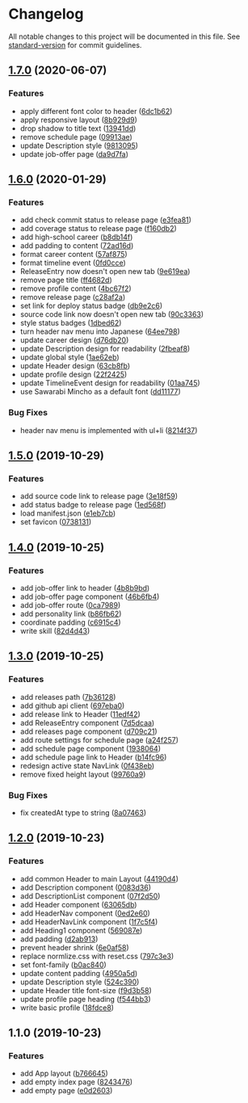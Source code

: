 # Changelog

All notable changes to this project will be documented in this file. See [standard-version](https://github.com/conventional-changelog/standard-version) for commit guidelines.

## [1.7.0](https://github.com/koiketakayuki/profile/compare/v1.6.0...v1.7.0) (2020-06-07)


### Features

* apply different font color to header ([6dc1b62](https://github.com/koiketakayuki/profile/commit/6dc1b629ce05322cfc2ca29916b099e98c2a7e07))
* apply responsive layout ([8b929d9](https://github.com/koiketakayuki/profile/commit/8b929d99a0700b9fd095ca6420a237a14c07f552))
* drop shadow to title text ([13941dd](https://github.com/koiketakayuki/profile/commit/13941dd6956429cdb136c98532cf65af05a245c6))
* remove schedule page ([09913ae](https://github.com/koiketakayuki/profile/commit/09913ae89d1ab8d7fa4ba98cb4216945edc7fb82))
* update Description style ([9813095](https://github.com/koiketakayuki/profile/commit/98130955ec3b5e69c8fae70060f8ac8c651ae4a6))
* update job-offer page ([da9d7fa](https://github.com/koiketakayuki/profile/commit/da9d7facc4bfb5acb46fd67528d047eac67e2035))

## [1.6.0](https://github.com/koiketakayuki/profile/compare/v1.5.0...v1.6.0) (2020-01-29)


### Features

* add check commit status to release page ([e3fea81](https://github.com/koiketakayuki/profile/commit/e3fea81279f3ab078371f9c0f7e567667cb5a585))
* add coverage status to release page ([f160db2](https://github.com/koiketakayuki/profile/commit/f160db2d36e75be23c9c0136e1e02e741e408bdc))
* add high-school career ([b8db14f](https://github.com/koiketakayuki/profile/commit/b8db14f6735c7a9c932cbed7f74b4e78781b9548))
* add padding to content ([72ad16d](https://github.com/koiketakayuki/profile/commit/72ad16d9bbf99841b63462cd639870d9ea2071c0))
* format career content ([57af875](https://github.com/koiketakayuki/profile/commit/57af875cc3d410a3f4ec76bf448a2efbe6e1ba10))
* format timeline event ([0fd0cce](https://github.com/koiketakayuki/profile/commit/0fd0cce86c4f136d7d8d2c6c72038e9ae53e811c))
* ReleaseEntry now doesn't open new tab ([9e619ea](https://github.com/koiketakayuki/profile/commit/9e619ea9961984ab8b1080cabdb6f3deacb84161))
* remove page title ([ff4682d](https://github.com/koiketakayuki/profile/commit/ff4682d88939d59c7b59858d830d10071ce23c02))
* remove profile content ([4bc67f2](https://github.com/koiketakayuki/profile/commit/4bc67f2664b6dbddf4ba50f80947252e51b986ae))
* remove release page ([c28af2a](https://github.com/koiketakayuki/profile/commit/c28af2a0028f3b18af58e1f6a57ca86edd44ac84))
* set link for deploy status badge ([db9e2c6](https://github.com/koiketakayuki/profile/commit/db9e2c65ca3d8187d4483bd4d67eea783abbebf3))
* source code link now doesn't open new tab ([90c3363](https://github.com/koiketakayuki/profile/commit/90c336349917e3d4f77df08218059a690b97dddc))
* style status badges ([1dbed62](https://github.com/koiketakayuki/profile/commit/1dbed62aba0304f7965532d250a733d3a0d03259))
* turn header nav menu into Japanese ([64ee798](https://github.com/koiketakayuki/profile/commit/64ee7982bf9274777d96305aaa13cf680894b638))
* update career design ([d76db20](https://github.com/koiketakayuki/profile/commit/d76db20b0942a05fac0bdefafdf255aa9c9c9f74))
* update Description design for readability ([2fbeaf8](https://github.com/koiketakayuki/profile/commit/2fbeaf89308e34bd768e225fdaebc36711dbabd2))
* update global style ([1ae62eb](https://github.com/koiketakayuki/profile/commit/1ae62ebc119700d200ffa0277859ac35c1b96e02))
* update Header design ([63cb8fb](https://github.com/koiketakayuki/profile/commit/63cb8fb8fec819a43a7634d7bf0fedcd6f106691))
* update profile design ([22f2425](https://github.com/koiketakayuki/profile/commit/22f2425c6b3d65fb6ba691b60bff86d933de7c0b))
* update TimelineEvent design for readability ([01aa745](https://github.com/koiketakayuki/profile/commit/01aa745d692349b4991dd50bddcc377fee9ce00d))
* use Sawarabi Mincho as a default font ([dd11177](https://github.com/koiketakayuki/profile/commit/dd11177d75ca7bcf85903da35c4905724147a82a))


### Bug Fixes

* header nav menu is implemented with ul+li ([8214f37](https://github.com/koiketakayuki/profile/commit/8214f37e35f6c9cc5ac3b4ee80c17837043aef55))

## [1.5.0](https://github.com/koiketakayuki/profile/compare/v1.4.0...v1.5.0) (2019-10-29)


### Features

* add source code link to release page ([3e18f59](https://github.com/koiketakayuki/profile/commit/3e18f59e0e91d810cb4a86bd692a2f8c91c2fb14))
* add status badge to release page ([1ed568f](https://github.com/koiketakayuki/profile/commit/1ed568f0e0ff82ba28e7893b2a0b1d568a1d8073))
* load manifest.json ([e1eb7cb](https://github.com/koiketakayuki/profile/commit/e1eb7cb730265085c92f8e3a32dc19fff91569dc))
* set favicon ([0738131](https://github.com/koiketakayuki/profile/commit/073813124984548d2d1526ed244f3abd8773f9f0))

## [1.4.0](https://github.com/koiketakayuki/profile/compare/v1.3.0...v1.4.0) (2019-10-25)


### Features

* add job-offer link to header ([4b8b9bd](https://github.com/koiketakayuki/profile/commit/4b8b9bde1b4ff32c5524851493ed4b56f06b5b7e))
* add job-offer page component ([46b6fb4](https://github.com/koiketakayuki/profile/commit/46b6fb459e6414221b49b020ee6c4ab0658fedd3))
* add job-offer route ([0ca7989](https://github.com/koiketakayuki/profile/commit/0ca7989f6213177f84c0480160912d149d1bae93))
* add personality link ([b86fb62](https://github.com/koiketakayuki/profile/commit/b86fb62c701523fb233a604dc901a8bffc94a219))
* coordinate padding ([c6915c4](https://github.com/koiketakayuki/profile/commit/c6915c4055a892aee7a2478834973695805c54e7))
* write skill ([82d4d43](https://github.com/koiketakayuki/profile/commit/82d4d43be9cd9d9d4b067932bfc810ebb985da4f))

## [1.3.0](https://github.com/koiketakayuki/profile/compare/v1.2.0...v1.3.0) (2019-10-25)


### Features

*  add releases path ([7b36128](https://github.com/koiketakayuki/profile/commit/7b36128c802649d76ffda637c0225fa227f449c1))
* add github api client ([697eba0](https://github.com/koiketakayuki/profile/commit/697eba09007618740a2b2234db21e898eb0ba1ab))
* add release link to Header ([11edf42](https://github.com/koiketakayuki/profile/commit/11edf425be54692f83de465171a03ec1bb92f8dd))
* add ReleaseEntry component ([7d5dcaa](https://github.com/koiketakayuki/profile/commit/7d5dcaa67fda367477e81450e654a71f5a8893a5))
* add releases page component ([d709c21](https://github.com/koiketakayuki/profile/commit/d709c210e94d83331b8197da04ba315e187c17c7))
* add route settings for schedule page ([a24f257](https://github.com/koiketakayuki/profile/commit/a24f257b61b55a96ffb10d2ded6a1e3ae26c9f59))
* add schedule page component ([1938064](https://github.com/koiketakayuki/profile/commit/1938064203b4b0262d26cd7898f38462c15056bd))
* add schedule page link to Header ([b14fc96](https://github.com/koiketakayuki/profile/commit/b14fc966bb759e5b1df18eaf8ef11a3dde1cbde0))
* redesign active state NavLink ([0f438eb](https://github.com/koiketakayuki/profile/commit/0f438ebde66792e5e01fcf67c4d903ee89cd0139))
* remove fixed height layout ([99760a9](https://github.com/koiketakayuki/profile/commit/99760a921d3a43da9424474635811ca9f2a3c248))


### Bug Fixes

* fix createdAt type to string ([8a07463](https://github.com/koiketakayuki/profile/commit/8a07463e6be54ddab46b93d3e11bf7acca7cfa49))

## [1.2.0](https://github.com/koiketakayuki/profile/compare/v1.1.0...v1.2.0) (2019-10-23)


### Features

* add common Header to main Layout ([44190d4](https://github.com/koiketakayuki/profile/commit/44190d4416c2997fdb9afc9527d31faf275e2da7))
* add Description component ([0083d36](https://github.com/koiketakayuki/profile/commit/0083d36b00db3ae16235f4d4602c06b8e11ccdfe))
* add DescriptionList component ([07f2d50](https://github.com/koiketakayuki/profile/commit/07f2d504581e26cd9f63d161f89ce8d71867219c))
* add Header component ([63065db](https://github.com/koiketakayuki/profile/commit/63065dbe0ecef4bba65651a932e8e2d8625d6927))
* add HeaderNav component ([0ed2e60](https://github.com/koiketakayuki/profile/commit/0ed2e60756f12dc3542aba3bd54d7b6b1759cbfd))
* add HeaderNavLink component ([1f7c5f4](https://github.com/koiketakayuki/profile/commit/1f7c5f4456f8fc2296a183e10fe42c416f80210e))
* add Heading1 component ([569087e](https://github.com/koiketakayuki/profile/commit/569087e32118013260211356146a2ccdf113030b))
* add padding ([d2ab913](https://github.com/koiketakayuki/profile/commit/d2ab913cbe7b848f477cc928df9222d5852c17fa))
* prevent header shrink ([6e0af58](https://github.com/koiketakayuki/profile/commit/6e0af587fcbc3dcd834236ff9aae07d413f3acdd))
* replace normlize.css with reset.css ([797c3e3](https://github.com/koiketakayuki/profile/commit/797c3e3a24eedeed91a8d5180d65c668b0c7ae2c))
* set font-family ([b0ac840](https://github.com/koiketakayuki/profile/commit/b0ac8401941b5ee410d47bbbef54242aaf0bb408))
* update content padding ([4950a5d](https://github.com/koiketakayuki/profile/commit/4950a5d00535f192bb71a8348158b6e0dca37bb6))
* update Description style ([524c390](https://github.com/koiketakayuki/profile/commit/524c390c925f1768da73ff72b84cbdeeb0944731))
* update Header title font-size ([f9d3b58](https://github.com/koiketakayuki/profile/commit/f9d3b58e6fcf569a632f61cfe0cdc1188a16a592))
* update profile page heading ([f544bb3](https://github.com/koiketakayuki/profile/commit/f544bb3a89578027a850a9318dad342c91ec3691))
* write basic profile ([18fdce8](https://github.com/koiketakayuki/profile/commit/18fdce8700b6c4d83721150a543ff94465dad1a2))

## 1.1.0 (2019-10-23)


### Features

* add App layout ([b766645](https://github.com/koiketakayuki/profile/commit/b766645dfc5e329c0c50d7f284d6a9dcbfd633d5))
* add empty index page ([8243476](https://github.com/koiketakayuki/profile/commit/8243476eb343130fa0d04228b7a85545fe4c6fdd))
* add empty page ([e0d2603](https://github.com/koiketakayuki/profile/commit/e0d26031228212d78f1b6e55f3aa44a14dba5267))
